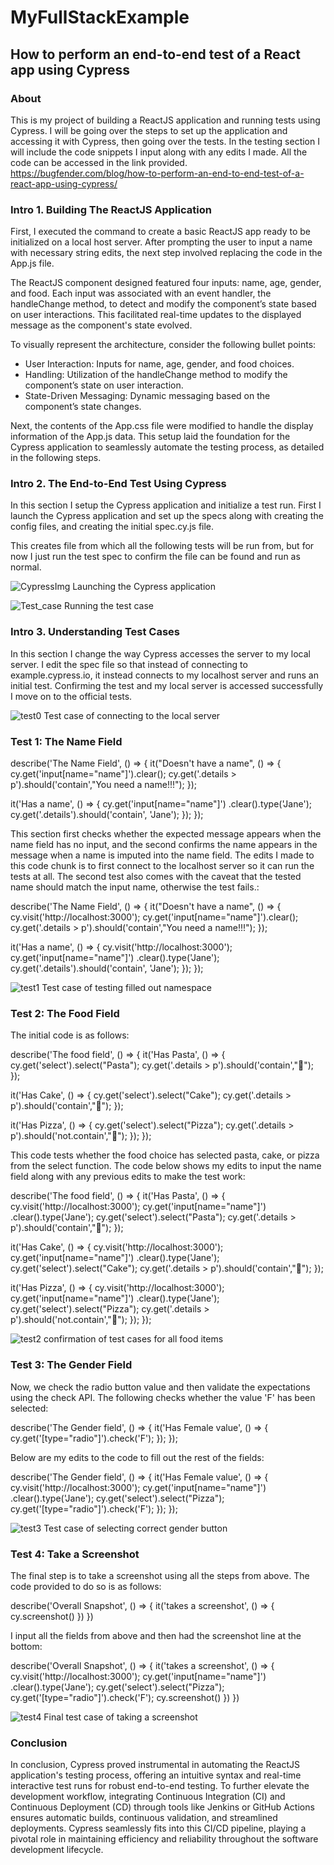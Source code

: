 # MyFullStackExample
## How to perform an end-to-end test of a React app using Cypress 

### About
This is my project of building a ReactJS application and running tests using Cypress. I will be going over the steps to set up the application and accessing it with Cypress, then going over the tests.
In the testing section I will include the code snippets I input along with any edits I made. All the code can be accessed in the link provided.
https://bugfender.com/blog/how-to-perform-an-end-to-end-test-of-a-react-app-using-cypress/

### Intro 1. Building The ReactJS Application
First, I executed the command to create a basic ReactJS app ready to be initialized on a local host server. After prompting the user to input a name with necessary string edits, the next step involved replacing the code in the App.js file.

The ReactJS component designed featured four inputs: name, age, gender, and food. Each input was associated with an event handler, the handleChange method, to detect and modify the component’s state based on user interactions. This facilitated real-time updates to the displayed message as the component's state evolved.

To visually represent the architecture, consider the following bullet points:

* User Interaction: Inputs for name, age, gender, and food choices.
* Handling: Utilization of the handleChange method to modify the component’s state on user interaction.
* State-Driven Messaging: Dynamic messaging based on the component’s state changes.

Next, the contents of the App.css file were modified to handle the display information of the App.js data. This setup laid the foundation for the Cypress application to seamlessly automate the testing process, as detailed in the following steps.

### Intro 2. The End-to-End Test Using Cypress
In this section I setup the Cypress application and initialize a test run. 
First I launch the Cypress application and set up the specs along with creating the config files, and creating the initial spec.cy.js file.

This creates file from which all the following tests will be run from, but for now I just run the test spec to confirm the file can be found and run as normal.

![CypressImg](CypressImg.png)
Launching the Cypress application

![Test_case](Test_case.png)
Running the test case

### Intro 3. Understanding Test Cases
In this section I change the way Cypress accesses the server to my local server.
I edit the spec file so that instead of connecting to example.cypress.io, it instead connects to my localhost server and runs an initial test.
Confirming the test and my local server is accessed successfully I move on to the official tests.

![test0](pic1.PNG)
Test case of connecting to the local server
### Test 1: The Name Field

describe('The Name Field', () => {
  it("Doesn't have a name", () => {
    cy.get('input[name="name"]').clear();
    cy.get('.details > p').should('contain',"You need a name!!!");
  });

  it('Has a name', () => {
    cy.get('input[name="name"]')
    .clear().type('Jane');
    cy.get('.details').should('contain', 'Jane');
  });
});

This section first checks whether the expected message appears when the name field has no input, and the second confirms the name appears in the message when a name is imputed into the name field.
The edits I made to this code chunk is to first connect to the localhost server so it can run the tests at all. The second test also comes with the caveat that the tested name should match the input name, otherwise the test fails.:

describe('The Name Field', () => {
  it("Doesn't have a name", () => {
    cy.visit('http://localhost:3000');
    cy.get('input[name="name"]').clear();
    cy.get('.details > p').should('contain',"You need a name!!!");
  });

  it('Has a name', () => {
    cy.visit('http://localhost:3000');
    cy.get('input[name="name"]')
    .clear().type('Jane');
    cy.get('.details').should('contain', 'Jane');
  });
});

![test1](pic2.PNG)
Test case of testing filled out namespace

### Test 2: The Food Field
The initial code is as follows:

describe('The food field', () => {
  it('Has Pasta', () => {
    cy.get('select').select("Pasta");
    cy.get('.details > p').should('contain',"🍝");
  });

  it('Has Cake', () => {
    cy.get('select').select("Cake");
    cy.get('.details > p').should('contain',"🎂");
  });

  it('Has Pizza', () => {
    cy.get('select').select("Pizza");
    cy.get('.details > p').should('not.contain',"🎂");
  });
});

This code tests whether the food choice has selected pasta, cake, or pizza from the select function. The code below shows my edits to input the name field along with any previous edits to make the test work:

describe('The food field', () => {
  it('Has Pasta', () => {
    cy.visit('http://localhost:3000');
    cy.get('input[name="name"]')
    .clear().type('Jane');
    cy.get('select').select("Pasta");
    cy.get('.details > p').should('contain',"🍝");
  });

  it('Has Cake', () => {
    cy.visit('http://localhost:3000');
    cy.get('input[name="name"]')
    .clear().type('Jane');
    cy.get('select').select("Cake");
    cy.get('.details > p').should('contain',"🎂");
  });

  it('Has Pizza', () => {
    cy.visit('http://localhost:3000');
    cy.get('input[name="name"]')
    .clear().type('Jane');
    cy.get('select').select("Pizza");
    cy.get('.details > p').should('not.contain',"🎂");
  });
});

![test2](pic3.PNG)
confirmation of test cases for all food items

### Test 3: The Gender Field
Now, we check the radio button value and then validate the expectations using the check API.
The following checks whether the value 'F' has been selected:

describe('The Gender field', () => {
  it('Has Female value', () => {
    cy.get('[type="radio"]').check('F');
  });
});

Below are my edits to the code to fill out the rest of the fields:

describe('The Gender field', () => {
  it('Has Female value', () => {
    cy.visit('http://localhost:3000');
    cy.get('input[name="name"]')
    .clear().type('Jane');
    cy.get('select').select("Pizza");
    cy.get('[type="radio"]').check('F');
  });
});

![test3](pic4.PNG)
Test case of selecting correct gender button

### Test 4: Take a Screenshot
The final step is to take a screenshot using all the steps from above. The code provided to do so is as follows:

describe('Overall Snapshot', () => {
  it('takes a screenshot', () => {
    cy.screenshot()
  })
})

I input all the fields from above and then had the screenshot line at the bottom:

describe('Overall Snapshot', () => {
  it('takes a screenshot', () => {
    cy.visit('http://localhost:3000');
    cy.get('input[name="name"]')
    .clear().type('Jane');
    cy.get('select').select("Pizza");
    cy.get('[type="radio"]').check('F');
    cy.screenshot()
  })
})

![test4](pic5.PNG)
Final test case of taking a screenshot

### Conclusion

In conclusion, Cypress proved instrumental in automating the ReactJS application's testing process, offering an intuitive syntax and real-time interactive test runs for robust end-to-end testing. To further elevate the development workflow, integrating Continuous Integration (CI) and Continuous Deployment (CD) through tools like Jenkins or GitHub Actions ensures automatic builds, continuous validation, and streamlined deployments. Cypress seamlessly fits into this CI/CD pipeline, playing a pivotal role in maintaining efficiency and reliability throughout the software development lifecycle.